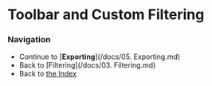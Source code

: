 # Toolbar and Custom Filtering

### Navigation

* Continue to [**Exporting**](/docs/05. Exporting.md)
* Back to [Filtering](/docs/03. Filtering.md)
* Back to [the Index](/docs/README.md)
